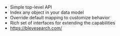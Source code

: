 - Simple top-level API
- Index any object in your data model
- Override default mapping to customize behavior
- Rich set of interfaces for extending the capabilities
- https://blevesearch.com/